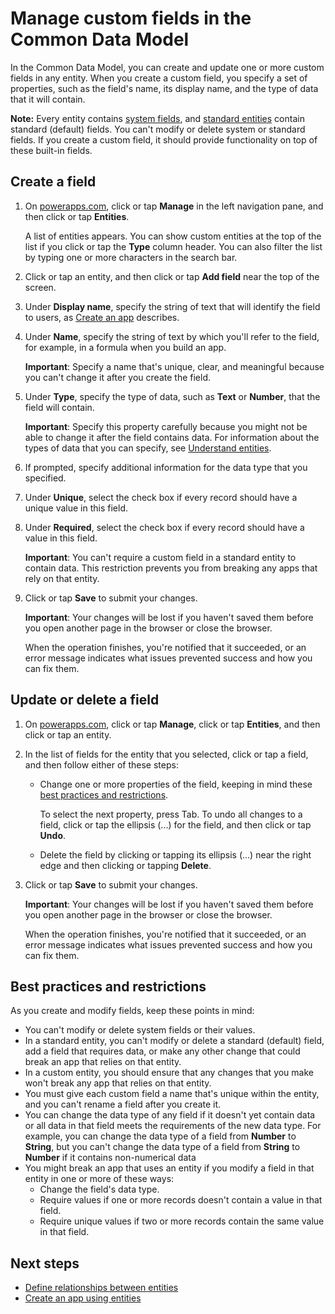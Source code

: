 <properties
	pageTitle="Manage custom fields in an entity | Microsoft Common Data Model"
	description="Create, read, update and delete custom fields in an entity."
	services="powerapps"
	documentationCenter="na"
	authors="karthik-1"
	manager="erikre"
	editor=""
	tags=""/>

<tags
   ms.service="powerapps"
   ms.devlang="na"
   ms.topic="article"
   ms.tgt_pltfrm="na"
   ms.workload="na"
   ms.date="08/01/2016"
   ms.author="karthikb"/>

# Manage custom fields in the Common Data Model #
In the Common Data Model, you can create and update one or more custom fields in any entity. When you create a custom field, you specify a set of properties, such as the field's name, its display name, and the type of data that it will contain.

**Note:** Every entity contains [system fields](data-platform-create-entity.md#system-and-record-title-fields), and [standard entities](data-platform-intro.md) contain standard (default) fields. You can't modify or delete system or standard fields. If you create a custom field, it should provide functionality on top of these built-in fields.

## Create a field ##
1. On [powerapps.com](https://web.powerapps.com), click or tap **Manage** in the left navigation pane, and then click or tap **Entities**.

	A list of entities appears. You can show custom entities at the top of the list if you click or tap the **Type** column header. You can also filter the list by typing one or more characters in the search bar.

1. Click or tap an entity, and then click or tap **Add field** near the top of the screen.

1. Under **Display name**, specify the string of text that will identify the field to users, as [Create an app](data-platform-create-app.md) describes.

1. Under **Name**, specify the string of text by which you'll refer to the field, for example, in a formula when you build an app.

	**Important**: Specify a name that's unique, clear, and meaningful because you can't change it after you create the field.

1. Under **Type**, specify the type of data, such as **Text** or **Number**, that the field will contain.

	**Important**: Specify this property carefully because you might not be able to change it after the field contains data. For information about the types of data that you can specify, see [Understand entities](data-platform-intro.md).

1. If prompted, specify additional information for the data type that you specified.

1. Under **Unique**, select the check box if every record should have a unique value in this field.

1. Under **Required**, select the check box if every record should have a value in this field.

	**Important**: You can't require a custom field in a standard entity to contain data. This restriction prevents you from breaking any apps that rely on that entity.

1. Click or tap **Save** to submit your changes.

	**Important**: Your changes will be lost if you haven't saved them before you open another page in the browser or close the browser.

	When the operation finishes, you're notified that it succeeded, or an error message indicates what issues prevented success and how you can fix them.

## Update or delete a field ##
1. On [powerapps.com](https://web.powerapps.com), click or tap **Manage**, click or tap **Entities**, and then click or tap an entity.

1. In the list of fields for the entity that you selected, click or tap a field, and then follow either of these steps:

	- Change one or more properties of the field, keeping in mind these [best practices and restrictions](data-platform-manage-fields.md#best-practices-and-restrictions).

		To select the next property, press Tab. To undo all changes to a field, click or tap the ellipsis (...) for the field, and then click or tap **Undo**.

	- Delete the field by clicking or tapping its ellipsis (...) near the right edge and then clicking or tapping **Delete**.

1. Click or tap **Save** to submit your changes.

	**Important**: Your changes will be lost if you haven't saved them before you open another page in the browser or close the browser.

	When the operation finishes, you're notified that it succeeded, or an error message indicates what issues prevented success and how you can fix them.

## Best practices and restrictions ##
As you create and modify fields, keep these points in mind:

- You can't modify or delete system fields or their values.
- In a standard entity, you can't modify or delete a standard (default) field, add a field that requires data, or make any other change that could break an app that relies on that entity.
- In a custom entity, you should ensure that any changes that you make won't break any app that relies on that entity.
- You must give each custom field a name that's unique within the entity, and you can't rename a field after you create it.
- You can change the data type of any field if it doesn't yet contain data or all data in that field meets the requirements of the new data type. For example, you can change the data type of a field from **Number** to **String**, but you can't change the data type of a field from **String** to **Number** if it contains non-numerical data
- You might break an app that uses an entity if you modify a field in that entity in one or more of these ways:
	- Change the field's data type.
	- Require values if one or more records doesn't contain a value in that field.
	- Require unique values if two or more records contain the same value in that field.

## Next steps ##
- [Define relationships between entities](data-platform-entity-lookup.md)
- [Create an app using entities](data-platform-create-app.md)
